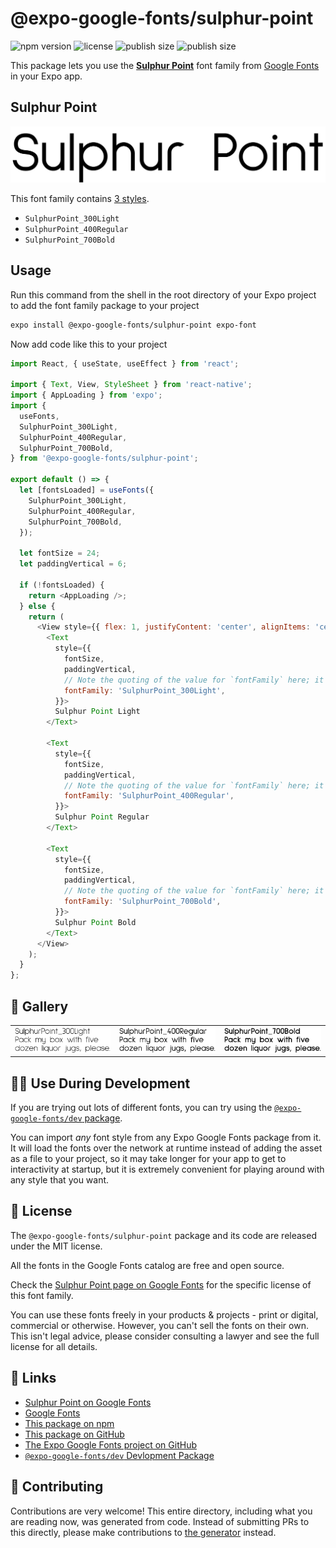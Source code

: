 # @expo-google-fonts/sulphur-point

![npm version](https://flat.badgen.net/npm/v/@expo-google-fonts/sulphur-point)
![license](https://flat.badgen.net/github/license/expo/google-fonts)
![publish size](https://flat.badgen.net/packagephobia/install/@expo-google-fonts/sulphur-point)
![publish size](https://flat.badgen.net/packagephobia/publish/@expo-google-fonts/sulphur-point)

This package lets you use the [**Sulphur Point**](https://fonts.google.com/specimen/Sulphur+Point) font family from [Google Fonts](https://fonts.google.com/) in your Expo app.

## Sulphur Point

![Sulphur Point](./font-family.png)

This font family contains [3 styles](#-gallery).

- `SulphurPoint_300Light`
- `SulphurPoint_400Regular`
- `SulphurPoint_700Bold`

## Usage

Run this command from the shell in the root directory of your Expo project to add the font family package to your project
```sh
expo install @expo-google-fonts/sulphur-point expo-font
```

Now add code like this to your project
```js
import React, { useState, useEffect } from 'react';

import { Text, View, StyleSheet } from 'react-native';
import { AppLoading } from 'expo';
import {
  useFonts,
  SulphurPoint_300Light,
  SulphurPoint_400Regular,
  SulphurPoint_700Bold,
} from '@expo-google-fonts/sulphur-point';

export default () => {
  let [fontsLoaded] = useFonts({
    SulphurPoint_300Light,
    SulphurPoint_400Regular,
    SulphurPoint_700Bold,
  });

  let fontSize = 24;
  let paddingVertical = 6;

  if (!fontsLoaded) {
    return <AppLoading />;
  } else {
    return (
      <View style={{ flex: 1, justifyContent: 'center', alignItems: 'center' }}>
        <Text
          style={{
            fontSize,
            paddingVertical,
            // Note the quoting of the value for `fontFamily` here; it expects a string!
            fontFamily: 'SulphurPoint_300Light',
          }}>
          Sulphur Point Light
        </Text>

        <Text
          style={{
            fontSize,
            paddingVertical,
            // Note the quoting of the value for `fontFamily` here; it expects a string!
            fontFamily: 'SulphurPoint_400Regular',
          }}>
          Sulphur Point Regular
        </Text>

        <Text
          style={{
            fontSize,
            paddingVertical,
            // Note the quoting of the value for `fontFamily` here; it expects a string!
            fontFamily: 'SulphurPoint_700Bold',
          }}>
          Sulphur Point Bold
        </Text>
      </View>
    );
  }
};

```

## 🔡 Gallery


||||
|-|-|-|
|![SulphurPoint_300Light](./SulphurPoint_300Light.ttf.png)|![SulphurPoint_400Regular](./SulphurPoint_400Regular.ttf.png)|![SulphurPoint_700Bold](./SulphurPoint_700Bold.ttf.png)||


## 👩‍💻 Use During Development

If you are trying out lots of different fonts, you can try using the [`@expo-google-fonts/dev` package](https://github.com/expo/google-fonts/tree/master/font-packages/dev#readme).

You can import *any* font style from any Expo Google Fonts package from it. It will load the fonts
over the network at runtime instead of adding the asset as a file to your project, so it may take longer
for your app to get to interactivity at startup, but it is extremely convenient
for playing around with any style that you want.

## 📖 License

The `@expo-google-fonts/sulphur-point` package and its code are released under the MIT license.

All the fonts in the Google Fonts catalog are free and open source.

Check the [Sulphur Point page on Google Fonts](https://fonts.google.com/specimen/Sulphur+Point) for the specific license of this font family.

You can use these fonts freely in your products & projects - print or digital, commercial or otherwise. However, you can't sell the fonts on their own. This isn't legal advice, please consider consulting a lawyer and see the full license for all details.

## 🔗 Links

- [Sulphur Point on Google Fonts](https://fonts.google.com/specimen/Sulphur+Point)
- [Google Fonts](https://fonts.google.com/)
- [This package on npm](https://www.npmjs.com/package/@expo-google-fonts/sulphur-point)
- [This package on GitHub](https://github.com/expo/google-fonts/tree/master/font-packages/sulphur-point)
- [The Expo Google Fonts project on GitHub](https://github.com/expo/google-fonts)
- [`@expo-google-fonts/dev` Devlopment Package](https://github.com/expo/google-fonts/tree/master/font-packages/dev)

## 🤝 Contributing

Contributions are very welcome! This entire directory, including what you are reading now, was generated from code. Instead of submitting PRs to this directly, please make contributions to [the generator](https://github.com/expo/google-fonts/tree/master/packages/generator) instead.
